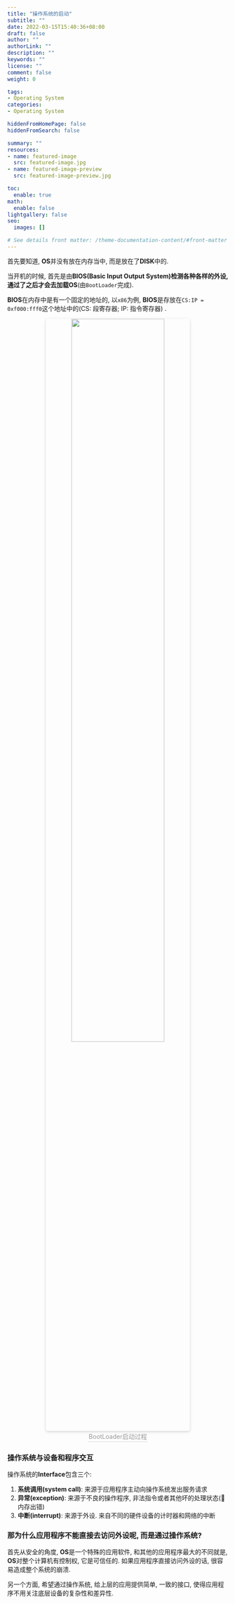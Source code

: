 ```yaml
---
title: "操作系统的启动"
subtitle: ""
date: 2022-03-15T15:40:36+08:00
draft: false
author: ""
authorLink: ""
description: ""
keywords: ""
license: ""
comment: false
weight: 0

tags:
- Operating System
categories:
- Operating System

hiddenFromHomePage: false
hiddenFromSearch: false

summary: ""
resources:
- name: featured-image
  src: featured-image.jpg
- name: featured-image-preview
  src: featured-image-preview.jpg

toc:
  enable: true
math:
  enable: false
lightgallery: false
seo:
  images: []

# See details front matter: /theme-documentation-content/#front-matter
---
```


<!--more-->



首先要知道, **OS**并没有放在内存当中, 而是放在了**DISK**中的. 



当开机的时候, 首先是由**BIOS(Basic Input Output System)**检测各种各样的外设, 通过了之后才会去加载**OS**(由`BootLoader`完成). 



**BIOS**在内存中是有一个固定的地址的, 以`x86`为例, **BIOS**是存放在`CS:IP = 0xf000:fff0`这个地址中的(CS: 段寄存器; IP: 指令寄存器) . 

<center>
    <img style="border-radius: 0.3125em;
    box-shadow: 0 2px 4px 0 rgba(34,36,38,.12),0 2px 10px 0 rgba(34,36,38,.08);" 
    src="https://cdn.jsdelivr.net/gh/immustard/gallery/pictures/2022-03/202203151607693.png" width = "65%" alt="" onclick="window.open(this.src)"/>
    <br>
    <div style="color:orange; border-bottom: 1px solid #d9d9d9;
    display: inline-block;
    color: #999;
    padding: 2px;">
      BootLoader启动过程
  	</div>
</center>




### 操作系统与设备和程序交互

操作系统的**Interface**包含三个: 

1. **系统调用(system call)**: 来源于应用程序主动向操作系统发出服务请求
2. **异常(exception)**: 来源于不良的操作程序, 非法指令或者其他坏的处理状态(🌰 内存出错)
3. **中断(interrupt)**: 来源于外设. 来自不同的硬件设备的计时器和网络的中断



### 那为什么应用程序不能直接去访问外设呢, 而是通过操作系统? 

首先从安全的角度, **OS**是一个特殊的应用软件, 和其他的应用程序最大的不同就是, **OS**对整个计算机有控制权, 它是可信任的. 如果应用程序直接访问外设的话, 很容易造成整个系统的崩溃. 

另一个方面, 希望通过操作系统, 给上层的应用提供简单, 一致的接口, 使得应用程序不用关注底层设备的复杂性和差异性. 


